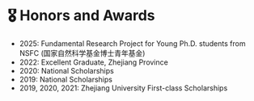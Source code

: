 # 🎖 Honors and Awards
- 2025: Fundamental Research Project for Young Ph.D. students from NSFC (国家自然科学基金博士青年基金)
- 2022: Excellent Graduate, Zhejiang Province
- 2020: National Scholarships
- 2019: National Scholarships
- 2019, 2020, 2021: Zhejiang University First-class Scholarships